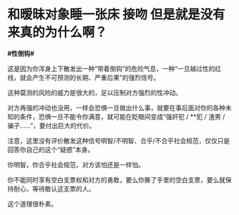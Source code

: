 # 和暧昧对象睡一张床 接吻 但是就是没有来真的为什么啊？
**#性倒钩#** 

这是因为你浑身上下散发出一种“带着倒钩”的危险气息，一种“一旦越过性的红线，就会产生不可预测的长期、严重后果”的强烈信号。

这种莫测的风险的威力是很大的，足以压制对方强烈的性冲动。

对方再强的冲动也没用，一样会恐惧一旦做出什么事，就要在事后面对你的各种未知的条件，恐惧一旦不能令你满意，就可能在眨眼间变成“强奸犯 / **犯 / 渣男 / 骗子……”，要付出巨大的代价。

注意，这里没有评价散发这种信号明智/不明智、合乎/不合乎社会规范，仅仅只是回答你自己的这个“疑惑”本身。

你明智，你合乎社会规范，对方该怕还是一样怕。

你不能同时享有空白支票权和对方的勇敢，要么你撕了手里的空白支票，要么就保持耐心，等待敢认这支票的人。

这个道理很朴素。